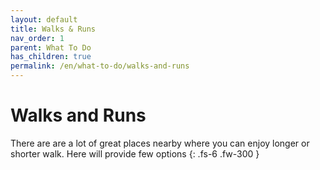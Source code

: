 ```yaml
---
layout: default
title: Walks & Runs
nav_order: 1
parent: What To Do
has_children: true
permalink: /en/what-to-do/walks-and-runs
---
```

# Walks and Runs

There are are a lot of great places nearby where you can enjoy longer or shorter walk. Here will provide few options
{: .fs-6 .fw-300 }

